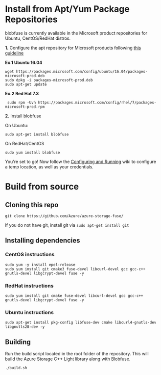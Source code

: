 # Install from Apt/Yum Package Repositories

blobfuse is currently available in the Microsoft product repositories for Ubuntu, CentOS/RedHat distros. 

**1.** Configure the apt repository for Microsoft products following [this guideline](https://docs.microsoft.com/en-us/windows-server/administration/Linux-Package-Repository-for-Microsoft-Software)

**Ex.1 Ubuntu 16.04**

    wget https://packages.microsoft.com/config/ubuntu/16.04/packages-microsoft-prod.deb
    sudo dpkg -i packages-microsoft-prod.deb
    sudo apt-get update

**Ex.2 Red Hat 7.3**

     sudo rpm -Uvh https://packages.microsoft.com/config/rhel/7/packages-microsoft-prod.rpm

**2.** Install blobfuse

On Ubuntu:

    sudo apt-get install blobfuse

On RedHat/CentOS

    sudo yum install blobfuse

You're set to go! Now follow the [Configuring and Running](https://github.com/Azure/azure-storage-fuse/wiki/Configuring-and-Running) wiki to configure a temp location, as well as your credentials.

# Build from source
## Cloning this repo

    git clone https://github.com/Azure/azure-storage-fuse/

If you do not have git, install git via `sudo apt-get install git`

## Installing dependencies
### CentOS instructions

    sudo yum -y install epel-release
    sudo yum install git cmake3 fuse-devel libcurl-devel gcc gcc-c++ gnutls-devel libgcrypt-devel fuse -y

### RedHat instructions

    sudo yum install git cmake fuse-devel libcurl-devel gcc gcc-c++ gnutls-devel libgcrypt-devel fuse -y

### Ubuntu instructions

    sudo apt-get install pkg-config libfuse-dev cmake libcurl4-gnutls-dev libgnutls28-dev -y

## Building
Run the build script located in the root folder of the repository. This will build the Azure Storage C++ Light library along with Blobfuse.

    ./build.sh
